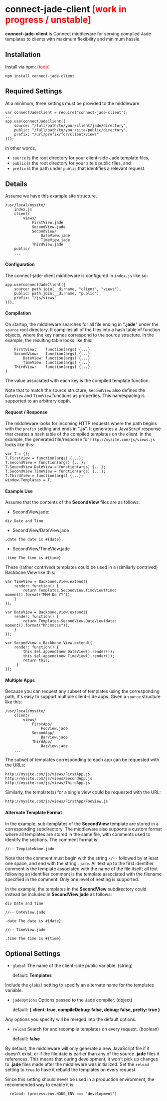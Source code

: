 # connect-jade-client  <span style="color:red;">[work in progress / unstable]</span>

__connect-jade-client__ is Connect middleware for serving compiled Jade templates to clients with maximum flexibility and minimum hassle.

## Installation

Install via npm: <span style="color:red;">[todo]</span>

```
npm install connect-jade-client
```

## Required Settings

At a minimum, three settings must be provided to the middleware:

```
var connectJadeClient = require("connect-jade-client");
...
app.use(connectJadeClient({
    source: "/full/path/to/your/client/jade/directory",
    public: "/full/path/to/your/site/public/directory",
    prefix: "/url/prefix/for/client/views"
}));
```

In other words,

* `source` is the root directory for your client-side Jade template files,
* `public` is the root directory for your site's public files, and
* `prefix` is the path under `public` that identifies a relevant request.

## Details

Assume we have this example site structure.

```
/usr/local/mysite/
    index.js
    client/
        views/
            FirstView.jade
            SecondView.jade
            SecondView/
                DateView.jade
                TimeView.jade
            ThirdView.jade
    public/
    ...
```

#### Configuration

The connect-jade-client middleware is configured in `index.js` like so:

```
app.use(connectJadeClient({
    source: path.join(__dirname, "client", "views"),
    public: path.join(__dirname, "public"),
    prefix: "/js/views"
}));
```

#### Compilation

On startup, the middleware searches for all file ending in "__.jade__" under the `source` root directory.  It compiles all of the files into a hash table of function objects, where the key names correspond to the source structure.  In the example, the resulting table looks like this:

```
    FirstView:    function(args) {...}
    SecondView:   function(args) {...}
        DateView: function(args) {...}
        TimeView: function(args) {...}
    ThirdView:    function(args) {...}
}
```

The value associated with each key is the compiled template function. 

Note that to match the source structure, `SecondView` also defines the `DateView` and `TimeView` functions as properties.  This namespacing is supported to an arbitrary depth.

#### Request / Response

The middleware looks for incoming HTTP requests where the path begins with the `prefix` setting and ends in "__.js__".  It generates a JavaScript response that creates a hash table of the compiled templates on the client.  In the example, the generated file/response for `http://mysite.com/js/views.js` looks like this:

```
var T = {};
T.FirstView = function(args) {...};
T.SecondView = function(args) {...};
T.SecondView.DateView = function(args) {...};
T.SecondView.TimeView = function(args) {...};
T.ThirdView = function(args) {...};
window.Templates = T;
```
#### Example Use

Assume that the contents of the __SecondView__ files are as follows:

* SecondView.jade:

```
div Date and Time
```

* SecondView/DateView.jade
  
```
.date The date is #{date}.
```
  
* SecondView/TimeView.jade

```
.time The time is #{time}.
```

These (rather contrived) templates could be used in a (similarly contrived) Backbone View like this:

```
var TimeView = Backbone.View.extend({
    render: function() {
        return Templates.SecondView.TimeView(time: moment().format("MMM Do YY"));
    }
});
  
var DateView = Backbone.View.extend({
    render: function() {
        return Templates.SecondView.DateView(date: moment().format("hh:mm:ss"));
    }
});

var SecondView = Backbone.View.extend({
    render: function() {
        this.$el.append(new DateView().render());
        this.$el.append(new TimeView().render());
        return this;
     }
});
```

#### Multiple Apps

Because you can request any subset of templates using the corresponding path, it's easy to support multiple client-side apps.  Given a `source` structure like this:

```
/usr/local/mysite/
    client/
        views/
            FirstApp/
                FooView.jade
            SecondApp/
                BarView.jade
            ThirdApp/
                BazView.jade
    ...
```

The subset of templates corresponding to each app can be requested with the URLs:

```
http://mysite.com/js/views/FirstApp.js
http://mysite.com/js/views/SecondApp.js
http://mysite.com/js/views/ThirdApp.js
```

Similarly, the template(s) for a single view could be requested with the URL:

```
http://mysite.com/js/views/FirstApp/FooView.js
```

#### Alternate Template Format

In the example, sub-templates of the __SecondView__ template are stored in a corresponding subdirectory.  The middleware also supports a custom format where all templates are stored in the same file, with comments used to identify the sections.  The comment format is:

```
//-- TemplateName.jade
```

Note that the comment must begin with the string `//--` followed by at least one space, and end with the string `.jade`.  All text up to the first identifier comment is the template associated with the name of the file itself; all text following an identifier comment is the template associated with the filename specified in the comment.  Only one level of nesting is supported.

In the example, the templates in the __SecondView__ subdirectory could instead be included in __SecondView.jade__ as follows:

```
div Date and Time

//-- DateView.jade
  
.date The date is #{date}.
  
//-- TimeView.jade

.time The time is #{time}.
```

## Optional Settings

* `global` The name of the client-side public variable. (string)
   
  default: __Templates__
  
Include the `global` setting to specify an alternate name for the templates variable.

* `jadeOptions` Options passed to the Jade compiler. (object)

  default: __{ client: true, compileDebug: false, debug: false, pretty: true }__

Any options you specify will be merged into the default options.

* `reload` Search for and recompile  templates on every request. (boolean)

  default: __false__

By default, the middleware will only generate a new JavaScript file if it doesn't exist, or if the file date is earlier than any of the source __.jade__ files it references.  This means that during development, it won't pick up changes to __.jade__ files made after the middleware was initialized.  Set the `reload` setting to `true` to have it rebuild the templates on every request.

Since this setting should never be used in a production environment, the recommended way to enable it is:

```
  reload: (process.env.NODE_ENV === "development")
```
